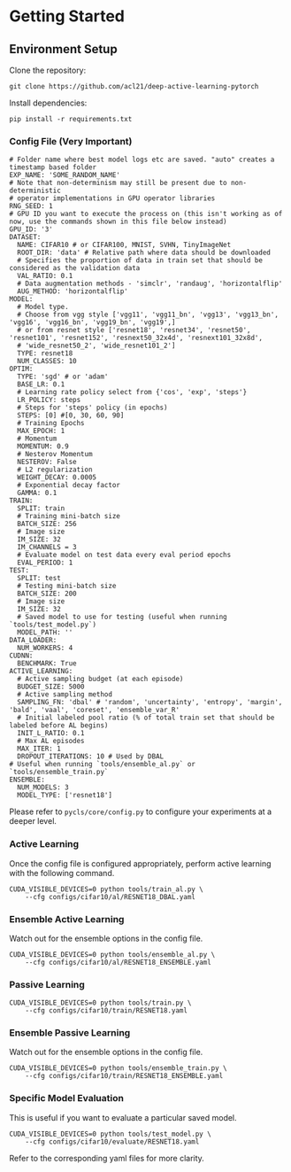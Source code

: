 # Getting Started

## Environment Setup

Clone the repository:

```
git clone https://github.com/acl21/deep-active-learning-pytorch
```

Install dependencies:

```
pip install -r requirements.txt
```

### Config File (Very Important)
```
# Folder name where best model logs etc are saved. "auto" creates a timestamp based folder
EXP_NAME: 'SOME_RANDOM_NAME'
# Note that non-determinism may still be present due to non-deterministic
# operator implementations in GPU operator libraries
RNG_SEED: 1
# GPU ID you want to execute the process on (this isn't working as of now, use the commands shown in this file below instead)
GPU_ID: '3'
DATASET:
  NAME: CIFAR10 # or CIFAR100, MNIST, SVHN, TinyImageNet
  ROOT_DIR: 'data' # Relative path where data should be downloaded
  # Specifies the proportion of data in train set that should be considered as the validation data
  VAL_RATIO: 0.1
  # Data augmentation methods - 'simclr', 'randaug', 'horizontalflip'
  AUG_METHOD: 'horizontalflip' 
MODEL:
  # Model type. 
  # Choose from vgg style ['vgg11', 'vgg11_bn', 'vgg13', 'vgg13_bn', 'vgg16', 'vgg16_bn', 'vgg19_bn', 'vgg19',]
  # or from resnet style ['resnet18', 'resnet34', 'resnet50', 'resnet101', 'resnet152', 'resnext50_32x4d', 'resnext101_32x8d', 
  # 'wide_resnet50_2', 'wide_resnet101_2']
  TYPE: resnet18
  NUM_CLASSES: 10
OPTIM:
  TYPE: 'sgd' # or 'adam'
  BASE_LR: 0.1
  # Learning rate policy select from {'cos', 'exp', 'steps'}
  LR_POLICY: steps
  # Steps for 'steps' policy (in epochs)
  STEPS: [0] #[0, 30, 60, 90]
  # Training Epochs
  MAX_EPOCH: 1
  # Momentum
  MOMENTUM: 0.9
  # Nesterov Momentum
  NESTEROV: False
  # L2 regularization
  WEIGHT_DECAY: 0.0005
  # Exponential decay factor
  GAMMA: 0.1
TRAIN:
  SPLIT: train
  # Training mini-batch size
  BATCH_SIZE: 256
  # Image size
  IM_SIZE: 32
  IM_CHANNELS = 3
  # Evaluate model on test data every eval period epochs
  EVAL_PERIOD: 1
TEST:
  SPLIT: test
  # Testing mini-batch size
  BATCH_SIZE: 200
  # Image size
  IM_SIZE: 32
  # Saved model to use for testing (useful when running `tools/test_model.py`)
  MODEL_PATH: ''
DATA_LOADER:
  NUM_WORKERS: 4
CUDNN:
  BENCHMARK: True
ACTIVE_LEARNING:
  # Active sampling budget (at each episode)
  BUDGET_SIZE: 5000
  # Active sampling method
  SAMPLING_FN: 'dbal' # 'random', 'uncertainty', 'entropy', 'margin', 'bald', 'vaal', 'coreset', 'ensemble_var_R'
  # Initial labeled pool ratio (% of total train set that should be labeled before AL begins)
  INIT_L_RATIO: 0.1
  # Max AL episodes
  MAX_ITER: 1
  DROPOUT_ITERATIONS: 10 # Used by DBAL
# Useful when running `tools/ensemble_al.py` or `tools/ensemble_train.py`
ENSEMBLE: 
  NUM_MODELS: 3
  MODEL_TYPE: ['resnet18']
```

Please refer to `pycls/core/config.py` to configure your experiments at a deeper level. 

### Active Learning
Once the config file is configured appropriately, perform active learning with the following command. 

```
CUDA_VISIBLE_DEVICES=0 python tools/train_al.py \
    --cfg configs/cifar10/al/RESNET18_DBAL.yaml
```

### Ensemble Active Learning 

Watch out for the ensemble options in the config file.

```
CUDA_VISIBLE_DEVICES=0 python tools/ensemble_al.py \
    --cfg configs/cifar10/al/RESNET18_ENSEMBLE.yaml
```

### Passive Learning

```
CUDA_VISIBLE_DEVICES=0 python tools/train.py \
    --cfg configs/cifar10/train/RESNET18.yaml
```

### Ensemble Passive Learning

Watch out for the ensemble options in the config file.

```
CUDA_VISIBLE_DEVICES=0 python tools/ensemble_train.py \
    --cfg configs/cifar10/train/RESNET18_ENSEMBLE.yaml
```

### Specific Model Evaluation

This is useful if you want to evaluate a particular saved model. 

```
CUDA_VISIBLE_DEVICES=0 python tools/test_model.py \
    --cfg configs/cifar10/evaluate/RESNET18.yaml
```

Refer to the corresponding yaml files for more clarity. 